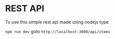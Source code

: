 # REST API 

To use this simple rest api made using nodejs type

`npm run dev`
goto `http://localhost:3000/api/items`
